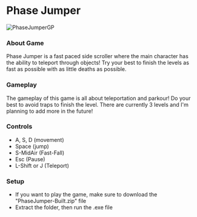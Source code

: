 <h1>Phase Jumper</h1>

![PhaseJumperGP](https://github.com/MicksS1/SideScroll-GameProg/assets/158981991/84f156fe-552a-47bd-acdc-a8668b1820b1)

<h3>About Game</h3>
Phase Jumper is a fast paced side scroller where the main character has the ability to teleport through objects! Try your best to finish the levels as fast as possible with as little deaths as possible.

<h3>Gameplay</h3>
The gameplay of this game is all about teleportation and parkour! Do your best to avoid traps to finish the level. There are currently 3 levels and I'm planning to add more in the future!

<h3>Controls</h3>


- A, S, D (movement)
- Space (jump)
- S-MidAir (Fast-Fall)
- Esc (Pause)
- L-Shift or J (Teleport)

<h3>Setup</h3>

- If you want to play the game, make sure to download the "PhaseJumper-Built.zip" file
- Extract the folder, then run the .exe file
